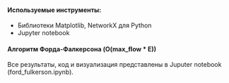 #### Используемые инструменты:
- Библиотеки Matplotlib, NetworkX для Python
- Jupyter notebook

#### Алгоритм Форда-Фалкерсона (O(max_flow * E))

Все результаты, код и визуализация представлены в Juputer notebook (ford_fulkerson.ipynb).
